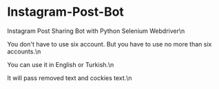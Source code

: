 # Instagram-Post-Bot
Instagram Post Sharing Bot with Python Selenium Webdriver\n

You don't have to use six account. But you have to use no more than six accounts.\n

You can use it in English or Turkish.\n

It will pass removed text and cockies text.\n
